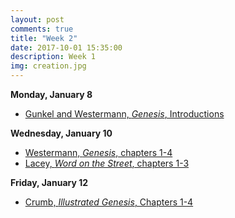 ```yaml
---
layout: post
comments: true
title: "Week 2"
date: 2017-10-01 15:35:00
description: Week 1
img: creation.jpg
---
```


**Monday, January 8**
- [Gunkel and Westermann, _Genesis_, Introductions](https://www.dropbox.com/s/fncucgormhwgxm4/Gunkel%20and%20Westerman%20_%20Genesis%20Intros.pdf?dl=0)

**Wednesday, January 10**
- [Westermann, _Genesis_, chapters 1-4](https://www.dropbox.com/s/hfsa9jilaorwyf7/Genesis_Ch1thru4.pdf?dl=0)
- [Lacey, _Word on the Street_, chapters 1-3](https://www.dropbox.com/s/pbt5kirbrpjh02c/StreetBible_Gen13.pdf?dl=0)

**Friday, January 12**
- [Crumb, _Illustrated Genesis_, Chapters 1-4](https://www.dropbox.com/s/vv57d40l2wspnje/Genesis%20Illustrated%20Ch%201thru4.pdf?dl=0)